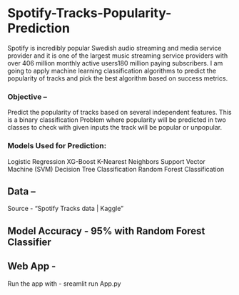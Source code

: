 # Spotify-Tracks-Popularity-Prediction
Spotify is incredibly popular Swedish audio streaming and media service provider and it is one of the largest music streaming service providers with over 406 million monthly active users180 million paying subscribers. I am going to apply machine learning classification algorithms to predict the popularity of tracks   and pick the best algorithm based on success metrics.

### Objective – 

Predict the popularity of tracks based on several independent features. This is a binary classification Problem where popularity will be predicted in two classes to check with given inputs the track will be popular or unpopular. 

### Models Used for Prediction:

Logistic Regression
XG-Boost
K-Nearest Neighbors
Support Vector Machine (SVM)
Decision Tree Classification
Random Forest Classification

## Data –

 Source - “Spotify Tracks data | Kaggle”
 
 ## Model Accuracy - 95% with Random Forest Classifier

 
 ## Web App - 
 Run the app with - sreamlit run App.py
 
  
